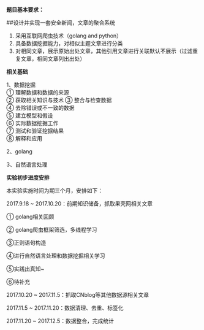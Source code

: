 **题目基本要求：**

##设计并实现一套安全新闻，文章的聚合系统

1. 采用互联网爬虫技术（golang and python）
1. 具备数据挖掘能力，对相似主题文章进行分类
1. 对相同文章，展示原始出处文章，其他引用文章进行关联默认不展示（过滤重复文章，相同文章列出出处）

**相关基础**

1、数据挖掘  
① 理解数据和数据的来源   
② 获取相关知识与技术 
③ 整合与检查数据  
④ 去除错误或不一致的数据   
⑤ 建立模型和假设  
⑥ 实际数据挖掘工作   
⑦ 测试和验证挖掘结果  
⑧ 解释和应用

2、golang

3、自然语言处理


**实验初步进度安排**

本实验实施时间为期三个月，安排如下：

2017.9.18 ~ 2017.10.20：前期知识储备，抓取果壳网相关文章

① golang相关回顾

② golang爬虫框架筛选，多线程学习

③正则语句构造

④进行自然语言处理和数据挖掘相关学习

⑤实践出真知~

⑥待补充

2017.10.20 ~ 2017.11.5：抓取CNblog等其他数据源相关文章

2017.11.5 ~ 2017.11.20：数据清理、去重、标签化

2017.11.20 ~ 2017.12.5：数据整合，完成统计 
